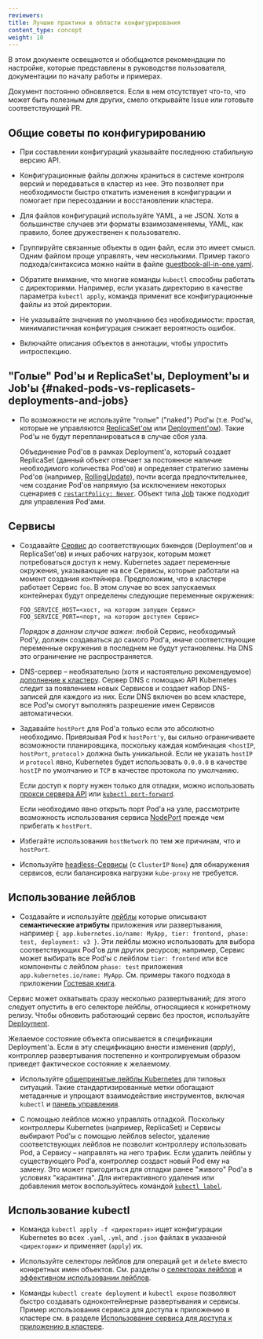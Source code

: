```yaml
---
reviewers:
title: Лучшие практики в области конфигурирования
content_type: concept
weight: 10
---
```


<!-- overview -->
В этом документе освещаются и обобщаются рекомендации по настройке, которые представлены в руководстве пользователя, документации по началу работы и примерах.

Документ постоянно обновляется. Если в нем отсутствует что-то, что может быть полезным для других, смело открывайте Issue или готовьте соответствующий PR.


<!-- body -->
## Общие советы по конфигурированию

- При составлении конфигураций указывайте последнюю стабильную версию API.

- Конфигурационные файлы должны храниться в системе контроля версий и передаваться в кластер из нее. Это позволяет при необходимости быстро откатить изменения в конфигурации и помогает при пересоздании и восстановлении кластера.

- Для файлов конфигураций используйте YAML, а не JSON. Хотя в большинстве случаев эти форматы взаимозаменяемы, YAML, как правило, более дружественен к пользователю.

- Группируйте связанные объекты в один файл, если это имеет смысл. Одним файлом проще управлять, чем несколькими. Пример такого подхода/синтаксиса можно найти в файле [guestbook-all-in-one.yaml](https://github.com/kubernetes/examples/tree/master/guestbook/all-in-one/guestbook-all-in-one.yaml).

- Обратите внимание, что многие команды `kubectl` способны работать с директориями. Например, если указать директорию в качестве параметра `kubectl apply`, команда применит все конфигурационные файлы из этой директории.

- Не указывайте значения по умолчанию без необходимости: простая, минималистичная конфигурация снижает вероятность ошибок.

- Включайте описания объектов в аннотации, чтобы упростить интроспекцию.


## "Голые" Pod'ы и ReplicaSet'ы, Deployment'ы и Job'ы {#naked-pods-vs-replicasets-deployments-and-jobs}

- По возможности не используйте "голые" ("naked") Pod'ы (т.е. Pod'ы, которые не управляются [ReplicaSet'ом](/docs/concepts/workloads/controllers/replicaset/) или [Deployment'ом](/docs/concepts/workloads/controllers/deployment/)). Такие Pod'ы не будут перепланироваться в случае сбоя узла.

  Объединение Pod'ов в рамках Deployment'а, который создает ReplicaSet (данный объект отвечает за постоянное наличие необходимого количества Pod'ов) и определяет стратегию замены Pod'ов (например, [RollingUpdate](/docs/concepts/workloads/controllers/deployment/#rolling-update-deployment)), почти всегда предпочтительнее, чем создание Pod'ов напрямую (за исключением некоторых сценариев с [`restartPolicy: Never`](/docs/concepts/workloads/pods/pod-lifecycle/#restart-policy). Объект типа [Job](/docs/concepts/workloads/controllers/job/) также подходит для управления Pod'ами.

## Сервисы

- Создавайте [Сервис](/docs/concepts/services-networking/service/) до соответствующих бэкендов (Deployment'ов и ReplicaSet'ов) и иных рабочих нагрузок, которым может потребоваться доступ к нему. Kubernetes задает переменные окружения, указывающие на все Сервисы, которые работали на момент создания контейнера. Предположим, что в кластере работает Сервис `foo`. В этом случае во всех запускаемых контейнерах будут определены следующие переменные окружения:

  ```shell
  FOO_SERVICE_HOST=<хост, на котором запущен Сервис>
  FOO_SERVICE_PORT=<порт, на котором доступен Сервис>
  ```

  *Порядок в данном случае важен:* любой Сервис, необходимый Pod'у, должен создаваться до самого Pod'а, иначе соответствующие переменные окружения в последнем не будут установлены. На DNS это ограничение не распространяется.

- DNS-сервер – необязательно (хотя и настоятельно рекомендуемое) [дополнение к кластеру](/docs/concepts/cluster-administration/addons/).  Сервер DNS с помощью API Kubernetes следит за появлением новых Сервисов и создает набор DNS-записей для каждого из них. Если DNS включен во всем кластере, все Pod'ы смогут выполнять разрешение имен Сервисов автоматически.

- Задавайте `hostPort` для Pod'а только если это абсолютно необходимо. Привязывая Pod к `hostPort'у`, вы сильно ограничиваете возможности планировщика, поскольку каждая комбинация <`hostIP`, `hostPort`, `protocol`> должна быть уникальной. Если не указать `hostIP` и `protocol` явно, Kubernetes будет использовать `0.0.0.0` в качестве `hostIP` по умолчанию и `TCP` в качестве протокола по умолчанию.

  Если доступ к порту нужен только для отладки, можно использовать [прокси сервера API](/docs/tasks/access-application-cluster/access-cluster/#manually-constructing-apiserver-proxy-urls) или [`kubectl port-forward`](/docs/tasks/access-application-cluster/port-forward-access-application-cluster/).

  Если необходимо явно открыть порт Pod'а на узле, рассмотрите возможность использования сервиса [NodePort](/docs/concepts/services-networking/service/#type-nodeport) прежде чем прибегать к `hostPort`.

- Избегайте использования `hostNetwork` по тем же причинам, что и `hostPort`.

- Используйте [headless-Сервисы](/docs/concepts/services-networking/service/#headless-services) (с `ClusterIP` `None`) для обнаружения сервисов, если балансировка нагрузки `kube-proxy` не требуется.

## Использование лейблов

- Создавайте и используйте [лейблы](/docs/concepts/overview/working-with-objects/labels/) которые описывают __семантические атрибуты__ приложения или развертывания, например `{ app.kubernetes.io/name: MyApp, tier: frontend, phase: test, deployment: v3 }`. Эти лейблы можно использовать для выбора соответствующих Pod'ов для других ресурсов; например, Сервис может выбирать все Pod'ы с лейблом `tier: frontend` или все компоненты с лейблом `phase: test` приложения `app.kubernetes.io/name: MyApp`. См. примеры такого подхода в приложении [Гостевая книга](https://github.com/kubernetes/examples/tree/master/guestbook/).

Сервис может охватывать сразу несколько развертываний; для этого следует опустить в его селекторе лейблы, относящиеся к конкретному релизу. Чтобы обновить работающий сервис без простоя, используйте [Deployment](/docs/concepts/workloads/controllers/deployment/).

Желаемое состояние объекта описывается в спецификации Deployment'а. Если в эту спецификацию внести изменения (_apply_), контроллер развертывания постепенно и контролируемым образом приведет фактическое состояние к желаемому.

- Используйте [общепринятые лейблы Kubernetes](/docs/concepts/overview/working-with-objects/common-labels/) для типовых ситуаций. Такие стандартизированные метки обогащают метаданные и упрощают взаимодействие инструментов, включая `kubectl` и [панель управления](/docs/tasks/access-application-cluster/web-ui-dashboard).

- С помощью лейблов можно управлять отладкой. Поскольку контроллеры Kubernetes (например, ReplicaSet) и Сервисы выбирают Pod'ы с помощью лейблов selector, удаление соответствующих лейблов не позволит контроллеру использовать Pod, а Сервису – направлять на него трафик. Если удалить лейблы у существующего Pod'а, контроллер создаст новый Pod ему на замену. Это может пригодиться для отладки ранее "живого" Pod'а в условиях "карантина". Для интерактивного удаления или добавления меток воспользуйтесь командой [`kubectl label`](/docs/reference/generated/kubectl/kubectl-commands#label).

## Использование kubectl

- Команда `kubectl apply -f <директория>` ищет конфигурации Kubernetes во всех `.yaml`, `.yml`, and `.json` файлах в указанной `<директории>` и применяет (`apply`) их.

- Используйте селекторы лейблов для операций `get` и `delete` вместо конкретных имен объектов. См. разделы о [селекторах лейблов](/docs/concepts/overview/working-with-objects/labels/#label-selectors) и [эффективном использовании лейблов](/docs/concepts/cluster-administration/manage-deployment/#using-labels-effectively).

- Команды `kubectl create deployment` и `kubectl expose` позволяют быстро создавать одноконтейнерные развертывания и сервисы. Пример использования сервиса для доступа к приложению в кластере см. в разделе [Использование сервиса для доступа к приложению в кластере](/docs/tasks/access-application-cluster/service-access-application-cluster/).


